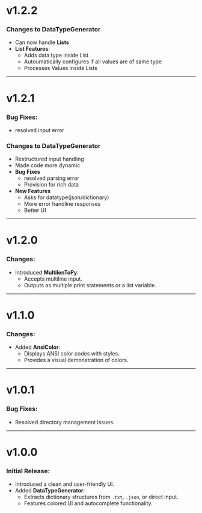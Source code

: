 # **v1.2.2**
### Changes to **DataTypeGenerator**
 - Can now handle **Lists**
 - **List Features**:
    - Adds data type inside List
    - Autoumatically configures if all values are of same type
    - Processes Values inside Lists

---

# **v1.2.1**
### Bug Fixes:
- resolved input error
### Changes to **DataTypeGenerator**
- Restructured input handling
- Made code more dynamic
- **Bug Fixes**
  - resolved parsing error
  - Provision for rich data
- **New Features**
  - Asks for datatype(json/dictionary)
  - More error handline responses
  - Better UI 

---

# **v1.2.0**
### Changes:
- Introduced **MultilenToPy**:
  - Accepts multiline input.
  - Outputs as multiple print statements or a list variable.

---

# **v1.1.0**
### Changes:
- Added **AnsiColor**:
  - Displays ANSI color codes with styles.
  - Provides a visual demonstration of colors.

---

# **v1.0.1**
### Bug Fixes:
- Resolved directory management issues.

---

# **v1.0.0**
### Initial Release:
- Introduced a clean and user-friendly UI.
- Added **DataTypeGenerator**:
  - Extracts dictionary structures from `.txt`, `.json`, or direct input.
  - Features colored UI and autocomplete functionality.
